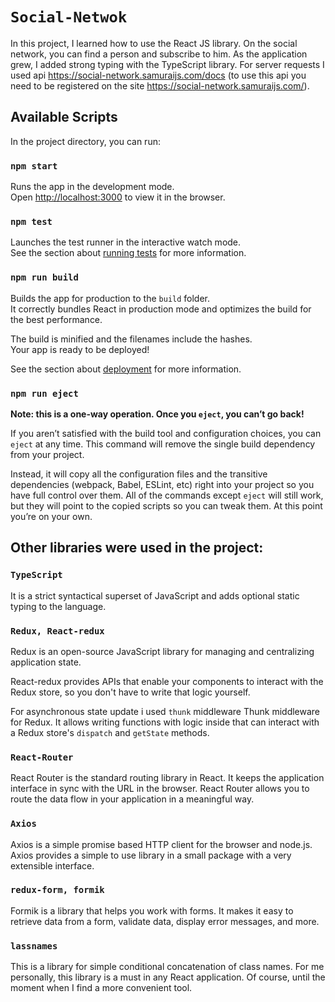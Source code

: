 # `Social-Netwok`

In this project, I learned how to use the React JS library. On the social network, you can find a person and subscribe to him. As the application grew, I added strong typing with the TypeScript library. For server requests I used api https://social-network.samuraijs.com/docs (to use this api you need to be registered on the site https://social-network.samuraijs.com/). 

## Available Scripts

In the project directory, you can run:

### `npm start`

Runs the app in the development mode.\
Open [http://localhost:3000](http://localhost:3000) to view it in the browser.

### `npm test`

Launches the test runner in the interactive watch mode.\
See the section about [running tests](https://facebook.github.io/create-react-app/docs/running-tests) for more information.

### `npm run build`

Builds the app for production to the `build` folder.\
It correctly bundles React in production mode and optimizes the build for the best performance.

The build is minified and the filenames include the hashes.\
Your app is ready to be deployed!

See the section about [deployment](https://facebook.github.io/create-react-app/docs/deployment) for more information.

### `npm run eject`

**Note: this is a one-way operation. Once you `eject`, you can’t go back!**

If you aren’t satisfied with the build tool and configuration choices, you can `eject` at any time. This command will remove the single build dependency from your project.

Instead, it will copy all the configuration files and the transitive dependencies (webpack, Babel, ESLint, etc) right into your project so you have full control over them. All of the commands except `eject` will still work, but they will point to the copied scripts so you can tweak them. At this point you’re on your own.



## Other libraries were used in the project:

### `TypeScript`
It is a strict syntactical superset of JavaScript and adds optional static typing to the language.

### `Redux, React-redux`

Redux is an open-source JavaScript library for managing and centralizing application state.

React-redux provides APIs that enable your components to interact with the Redux store, so you don't have to write that logic yourself.

For asynchronous state update i used `thunk` middleware
Thunk middleware for Redux. It allows writing functions with logic inside that can interact with a Redux store's `dispatch` and `getState` methods.

### `React-Router`

React Router is the standard routing library in React. It keeps the application interface in sync with the URL in the browser. React Router allows you to route the data flow in your application in a meaningful way.

### `Axios`

Axios is a simple promise based HTTP client for the browser and node.js. Axios provides a simple to use library in a small package with a very extensible interface.

### `redux-form, formik`

Formik is a library that helps you work with forms. It makes it easy to retrieve data from a form, validate data, display error messages, and more.

### `lassnames`

This is a library for simple conditional concatenation of class names. For me personally, this library is a must in any React application. Of course, until the moment when I find a more convenient tool.
